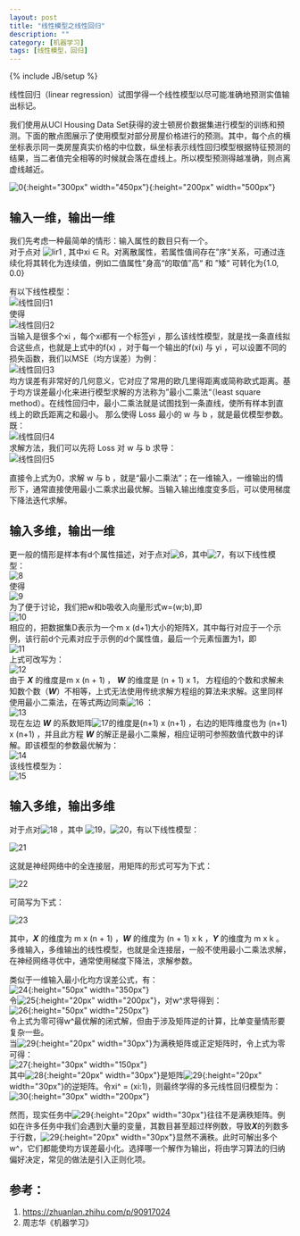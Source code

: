 ```yaml
---
layout: post
title: "线性模型之线性回归"
description: ""
category: [机器学习]
tags: [线性模型，回归]
---
```

{% include JB/setup %}

线性回归（linear regression）试图学得一个线性模型以尽可能准确地预测实值输出标记。  

我们使用从UCI Housing Data Set获得的波士顿房价数据集进行模型的训练和预测。下面的散点图展示了使用模型对部分房屋价格进行的预测。其中，每个点的横坐标表示同一类房屋真实价格的中位数，纵坐标表示线性回归模型根据特征预测的结果，当二者值完全相等的时候就会落在虚线上。所以模型预测得越准确，则点离虚线越近。  

![0](https://raw.githubusercontent.com/yuzujin/yuzujin.github.com/master/images/线性回归0.png?raw=true "Title"){:height="300px" width="450px"}{:height="200px" width="500px"}


## 输入一维，输出一维
我们先考虑一种最简单的情形：输入属性的数目只有一个。  
对于点对 ![lir1](https://raw.githubusercontent.com/yuzujin/yuzujin.github.com/master/images/lir1.png?raw=true "Title") , 其中xi ∈ R。对离散属性，若属性值间存在”序“关系，可通过连续化将其转化为连续值，例如二值属性”身高“的取值”高“ 和 ”矮“ 可转化为{1.0, 0.0}

有以下线性模型：  
![线性回归1](https://raw.githubusercontent.com/yuzujin/yuzujin.github.com/master/images/线性回归1.png?raw=true "Title")  
使得  
![线性回归2](https://raw.githubusercontent.com/yuzujin/yuzujin.github.com/master/images/线性回归2.png?raw=true "Title")  
当输入是很多个xi ，每个xi都有一个标签yi ，那么该线性模型，就是找一条直线拟合这些点，也就是上式中的f(x) ，对于每一个输出的f(xi) 与 yi ，可以设置不同的损失函数，我们以MSE（均方误差）为例：  
![线性回归3](https://raw.githubusercontent.com/yuzujin/yuzujin.github.com/master/images/线性回归3.png?raw=true "Title")  
均方误差有非常好的几何意义，它对应了常用的欧几里得距离或简称欧式距离。基于均方误差最小化来进行模型求解的方法称为”最小二乘法“（least square method）。在线性回归中，最小二乘法就是试图找到一条直线，使所有样本到直线上的欧氏距离之和最小。
那么使得 Loss 最小的 w 与 b ，就是最优模型参数。既：  
![线性回归4](https://raw.githubusercontent.com/yuzujin/yuzujin.github.com/master/images/线性回归4.png?raw=true "Title")   
求解方法，我们可以先将 Loss 对 w 与 b 求导：  
![线性回归5](https://raw.githubusercontent.com/yuzujin/yuzujin.github.com/master/images/线性回归5.png?raw=true "Title") 

直接令上式为0，求解 w 与 b ，就是“最小二乘法”；在一维输入，一维输出的情形下，通常直接使用最小二乘求出最优解。当输入输出维度变多后，可以使用梯度下降法迭代求解。

## 输入多维，输出一维
更一般的情形是样本有d个属性描述，对于点对![6](https://raw.githubusercontent.com/yuzujin/yuzujin.github.com/master/images/线性回归6.png?raw=true "Title")，其中![7](https://raw.githubusercontent.com/yuzujin/yuzujin.github.com/master/images/线性回归7.png?raw=true "Title")，有以下线性模型：  
![8](https://raw.githubusercontent.com/yuzujin/yuzujin.github.com/master/images/线性回归8.png?raw=true "Title")  
使得  
![9](https://raw.githubusercontent.com/yuzujin/yuzujin.github.com/master/images/线性回归9.png?raw=true "Title")  
为了便于讨论，我们把w和b吸收入向量形式w=(w;b),即  
![10](https://raw.githubusercontent.com/yuzujin/yuzujin.github.com/master/images/线性回归10.png?raw=true "Title")  
相应的，把数据集D表示为一个m x (d+1)大小的矩阵X，其中每行对应于一个示例，该行前d个元素对应于示例的d个属性值，最后一个元素恒置为1，即  
![11](https://raw.githubusercontent.com/yuzujin/yuzujin.github.com/master/images/线性回归11.png?raw=true "Title")  
上式可改写为：  
![12](https://raw.githubusercontent.com/yuzujin/yuzujin.github.com/master/images/线性回归12.png?raw=true "Title")  
由于 ***X*** 的维度是m x (n + 1) ， ***W*** 的维度是 (n + 1) x 1， 方程组的个数和求解未知数个数（***W***）不相等，上式无法使用传统求解方程组的算法来求解。这里同样使用最小二乘法，在等式两边同乘![16](https://raw.githubusercontent.com/yuzujin/yuzujin.github.com/master/images/线性回归16.png?raw=true "Title") ：  
![13](https://raw.githubusercontent.com/yuzujin/yuzujin.github.com/master/images/线性回归13.png?raw=true "Title")  
现在左边 ***W*** 的系数矩阵![17](https://raw.githubusercontent.com/yuzujin/yuzujin.github.com/master/images/线性回归17.png?raw=true "Title")的维度是(n+1) x (n+1) ，右边的矩阵维度也为 (n+1) x (n+1) ，并且此方程 ***W*** 的解正是最小二乘解，相应证明可参照数值代数中的详解。即该模型的参数最优解为：  
![14](https://raw.githubusercontent.com/yuzujin/yuzujin.github.com/master/images/线性回归14.png?raw=true "Title")  
该线性模型为：  
![15](https://raw.githubusercontent.com/yuzujin/yuzujin.github.com/master/images/线性回归15.png?raw=true "Title")  

## 输入多维，输出多维
对于点对![18](https://raw.githubusercontent.com/yuzujin/yuzujin.github.com/master/images/线性回归18.png?raw=true "Title") ，其中 ![19](https://raw.githubusercontent.com/yuzujin/yuzujin.github.com/master/images/线性回归19.png?raw=true "Title")，![20](https://raw.githubusercontent.com/yuzujin/yuzujin.github.com/master/images/线性回归20.png?raw=true "Title")，有以下线性模型：

![21](https://raw.githubusercontent.com/yuzujin/yuzujin.github.com/master/images/线性回归21.png?raw=true "Title")

这就是神经网络中的全连接层，用矩阵的形式可写为下式：

![22](https://raw.githubusercontent.com/yuzujin/yuzujin.github.com/master/images/线性回归22.png?raw=true "Title")

可简写为下式：

![23](https://raw.githubusercontent.com/yuzujin/yuzujin.github.com/master/images/线性回归23.png?raw=true "Title")

其中，***X*** 的维度为 m x (n + 1) ，***W*** 的维度为 (n + 1) x k ，***Y*** 的维度为 m x k 。多维输入，多维输出的线性模型，也就是全连接层，一般不使用最小二乘法求解，在神经网络寻优中，通常使用梯度下降法，求解参数。

类似于一维输入最小化均方误差公式，有：  
![24](https://raw.githubusercontent.com/yuzujin/yuzujin.github.com/master/images/线性回归24.png?raw=true "Title"){:height="50px" width="350px"}  
令![25](https://raw.githubusercontent.com/yuzujin/yuzujin.github.com/master/images/线性回归25.png?raw=true "Title"){:height="20px" width="200px"}，对w^求导得到：  
![26](https://raw.githubusercontent.com/yuzujin/yuzujin.github.com/master/images/线性回归26.png?raw=true "Title"){:height="50px" width="250px"}  
令上式为零可得w^最优解的闭式解，但由于涉及矩阵逆的计算，比单变量情形要复杂一些。  
当![29](https://raw.githubusercontent.com/yuzujin/yuzujin.github.com/master/images/线性回归29.png?raw=true "Title"){:height="20px" width="30px"}为满秩矩阵或正定矩阵时，令上式为零可得：  
![27](https://raw.githubusercontent.com/yuzujin/yuzujin.github.com/master/images/线性回归27.png?raw=true "Title"){:height="30px" width="150px"}  
其中![28](https://raw.githubusercontent.com/yuzujin/yuzujin.github.com/master/images/线性回归28.png?raw=true "Title"){:height="20px" width="30px"}是矩阵![29](https://raw.githubusercontent.com/yuzujin/yuzujin.github.com/master/images/线性回归29.png?raw=true "Title"){:height="20px" width="30px"}的逆矩阵。令xi^ = (xi:1)，则最终学得的多元线性回归模型为：  
![30](https://raw.githubusercontent.com/yuzujin/yuzujin.github.com/master/images/线性回归30.png?raw=true "Title"){:height="30px" width="200px"}

然而，现实任务中![29](https://raw.githubusercontent.com/yuzujin/yuzujin.github.com/master/images/线性回归29.png?raw=true "Title"){:height="20px" width="30px"}往往不是满秩矩阵。例如在许多任务中我们会遇到大量的变量，其数目甚至超过样例数，导致***X***的列数多于行数，![29](https://raw.githubusercontent.com/yuzujin/yuzujin.github.com/master/images/线性回归29.png?raw=true "Title"){:height="20px" width="30px"}显然不满秩。此时可解出多个w^，它们都能使均方误差最小化。选择哪一个解作为输出，将由学习算法的归纳偏好决定，常见的做法是引入正则化项。

## 参考：
1. https://zhuanlan.zhihu.com/p/90917024
2. 周志华《机器学习》